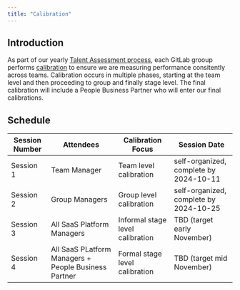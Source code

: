 ```yaml
---
title: "Calibration"
---
```


## Introduction

As part of our yearly [Talent Assessment process](https://handbook.gitlab.com/handbook/people-group/talent-assessment/), each GitLab grooup performs [calibration](https://handbook.gitlab.com/handbook/people-group/talent-assessment/#calibration) to ensure we are measuring performance consitently across teams. Calibration occurs in multiple phases, starting at the team level and then proceeding to group and finally stage level. The final calibration will include a People Business Partner who will enter our final calibrations.

## Schedule

| Session Number | Attendees | Calibration Focus | Session Date | 
| -------------- | --------- | ----------------- | ------------ | 
| Session 1      | Team Manager | Team level calibration | self-organized, complete by 2024-10-11 | 
| Session 2      | Group Managers | Group level calibration | self-organized, complete by 2024-10-25 | 
| Session 3      | All SaaS Platform Managers | Informal stage level calibration | TBD (target early November) | 
| Session 4      | All SaaS PLatform Managers + People Business Partner | Formal stage level calibration | TBD (target mid November) | 
